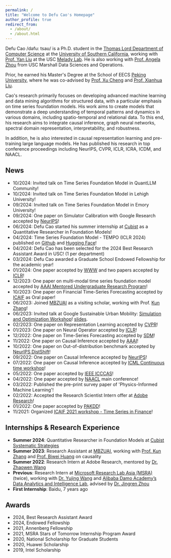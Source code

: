 ```yaml
---
permalink: /
title: "Welcome to Defu Cao's Homepage"
author_profile: true
redirect_from: 
  - /about/
  - /about.html
---
```


Defu Cao /dəfu: tsaʊ/ is a Ph.D. student in the [Thomas Lord Department of Computer Science](https://www.cs.usc.edu/) at the [University of Southern California](https://homeadmin.usc.edu/www/), working with [Prof. Yan Liu](https://viterbi-web.usc.edu/~liu32/) at the USC [Melady Lab](https://melady.usc.edu). He is also working with [Prof. Angela Zhou](https://angelamzhou.github.io/) from USC Marshall Data Sciences and Operations.

Prior, he earned his Master's Degree at the School of EECS [Peking University](https://english.pku.edu.cn/), where he was co-advised by [Prof. Xu Cheng](https://eecs.pku.edu.cn/info/1499/6782.htm) and [Prof. Xianhua Liu](https://eecs.pku.edu.cn/info/1499/6779.htm).

Cao's research primarily focuses on developing advanced machine learning and data mining algorithms for structured data, with a particular emphasis on time series foundation models. His work aims to create models that demonstrate a deep understanding of temporal patterns and dynamics in various domains, including spatio-temporal and relational data. To this end, his research aims to integrate causal inference, graph neural networks, spectral domain representation, interpretability, and robustness.

In addition, he is also interested in causal representation learning and pre-training large language models. He has published his research in top conference proceedings including NeurIPS, CVPR, ICLR, ICRA, ICDM, and NAACL.


## News

- 10/2024: Invited talk on Time Series Foundation Model in QuantLLM Community!
- 10/2024: Invited talk on Time Series Foundation Model in Lehigh University!
- 09/2024: Invited talk on Time Series Foundation Model in Emory University!
- 09/2024: One paper on Simulator Calibration with Google Research accepted by [NeurIPS](https://neurips.cc/)!
- 06/2024: Defu Cao started his summer internship at [Cubist](https://point72.com/cubist/) as a Quantitative Researcher in Foundation Models!
- 04/2024: Time Series Foundation Model - TEMPO (ICLR 2024) published on [Github](https://github.com/DC-research/TEMPO) and [Hugging Face](https://huggingface.co/Melady/TEMPO)!
- 04/2024: Defu Cao has been selected for the 2024 Best Research Assistant Award in USC! (1 per department)
- 03/2024: Defu Cao awarded a Graduate School Endowed Fellowship for the academic year!
- 01/2024: One paper accepted by [WWW](https://www2024.thewebconf.org/) and two papers accepted by [ICLR](https://iclr.cc/)!
- 12/2023: One paper on multi-modal time series foundation model accepted by [AAAI Mentored Undergraduate Research Program](https://aaai.org/aaai-conference/eaai-24-program/)!
- 10/2023: One paper on Financial Time-Series Forecasting accepted by [ICAIF](https://ai-finance.org/) as Oral paper!
- 06/2023: Joined [MBZUAI](https://mbzuai.ac.ae/research/) as a visiting scholar, working with Prof. [Kun Zhang](https://www.andrew.cmu.edu/user/kunz1/)!
- 06/2023: Invited talk at Google Sustainable Urban Mobility: [Simulation and Optimization Workshop](https://rsvp.withgoogle.com/events/urban-mobility-workshop)! [slides](pdf/Google%20workshop%20presentation.pptx.pdf).
- 02/2023: One paper on Representation Learning accepted by [CVPR](https://cvpr.thecvf.com/)!
- 01/2023: One paper on Neural Operator accepted by [ICLR](https://iclr.cc/)!
- 12/2022: One paper on Time-Series Forecasting accepted by [SDM](https://www.siam.org/conferences/cm/conference/sdm23)!
- 11/2022: One paper on Causal Inference accepted by [AAAI](https://aaai.org/Conferences/AAAI-23/aaai23call/)!
- 10/2022: One paper on Out-of-distribution benchmark accepted by [NeurIPS DistShift](https://sites.google.com/view/distshift2022)!
- 09/2022: One paper on Causal Inference accepted by [NeurIPS](https://neurips.cc/)!
- 07/2022: One paper on Causal Inference accepted by [ICML Continuous time workshop](https://sites.google.com/view/continuous-time-methods-icml/home)!
- 05/2022: One paper accepted by [IEEE ICCCAS](http://www.icccas.org/)!
- 04/2022: One paper accepted by [NAACL](https://2022.naacl.org/) main conference!
- 03/2022: Published the pre-print survey paper of 'Physics-Informed Machine Learning'!
- 02/2022: Accepted the Research Scientist Intern offer at [Adobe Research](https://research.adobe.com/)!
- 01/2022: One paper accepted by [PAKDD](http://pakdd.net/)!
- 11/2021: Organized [ICAIF 2021 workshop - Time Series in Finance](https://sites.google.com/view/icaif-time-series/home)!


## Internships & Research Experience

- **Summer 2024**: Quantitative Researcher in Foundation Models at [Cubist Systematic Strategies](https://point72.com/cubist/)
- **Summer 2023**: Research Assistant at [MBZUAI](https://mbzuai.ac.ae/research/), working with [Prof. Kun Zhang](https://www.andrew.cmu.edu/user/kunz1/) and [Prof. Biwei Huang](https://biweihuang.com/) on causality
- **Summer 2022**: Research Intern at Adobe Research, mentored by [Dr. Zhaowen Wang](https://scholar.google.com/citations?user=lwlYARMAAAAJ&hl=en)
- **Previous**: Research Intern at [Microsoft Research Lab Asia (MSRA)](https://www.microsoft.com/en-us/research/lab/microsoft-research-asia/) (twice), working with [Dr. Yujing Wang](https://dblp.org/pid/16/4075.html) and [Alibaba Damo Academy’s Data Analytics and Intelligence Lab](https://damo.alibaba.com/labs/data-analytics-and-intelligence), advised by [Dr. Jingren Zhou](https://scholar.google.com/citations?user=64zxhRUAAAAJ&hl=en)
- **First Internship**:   Baidu, 7 years ago

## Awards
- 2024, Best Research Assistant Award
- 2024, Endowed Fellowship
- 2021, Annenberg Fellowship
- 2021, MSRA Stars of Tomorrow Internship Program Award
- 2020, National Scholarship for Graduate Students
- 2020, Huawei Scholarship
- 2019, Intel Scholarship
